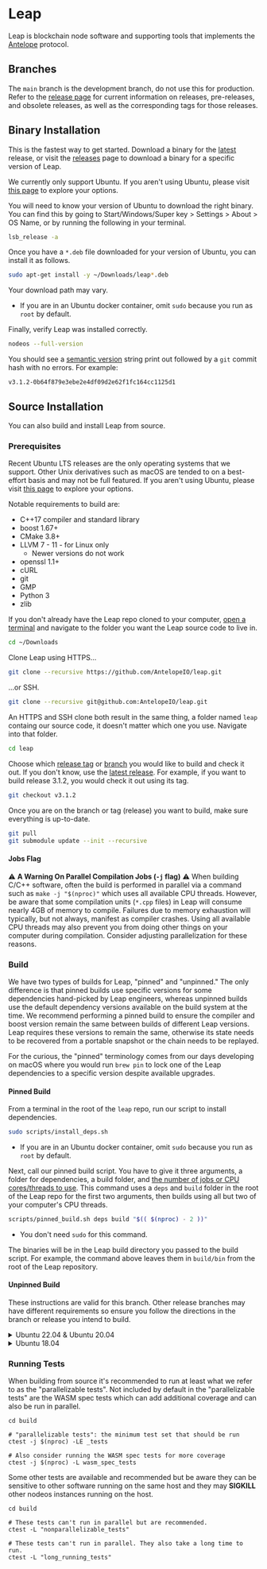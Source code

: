 # Leap

Leap is blockchain node software and supporting tools that implements the [Antelope](https://github.com/AntelopeIO) protocol.

## Branches
The `main` branch is the development branch, do not use this for production. Refer to the [release page](https://github.com/AntelopeIO/leap/releases) for current information on releases, pre-releases, and obsolete releases, as well as the corresponding tags for those releases.

## Binary Installation
This is the fastest way to get started. Download a binary for the [latest](https://github.com/AntelopeIO/leap/releases/latest) release, or visit the [releases](https://github.com/AntelopeIO/leap/releases) page to download a binary for a specific version of Leap.

We currently only support Ubuntu. If you aren't using Ubuntu, please visit [this page](./docs/00_install/01_build-from-source/00_build-unsupported-os.md) to explore your options.

You will need to know your version of Ubuntu to download the right binary. You can find this by going to Start/Windows/Super key > Settings > About > OS Name, or by running the following in your terminal.
```bash
lsb_release -a
```
Once you have a `*.deb` file downloaded for your version of Ubuntu, you can install it as follows.
```bash
sudo apt-get install -y ~/Downloads/leap*.deb
```
Your download path may vary.
- If you are in an Ubuntu docker container, omit `sudo` because you run as `root` by default.

Finally, verify Leap was installed correctly.
```bash
nodeos --full-version
```
You should see a [semantic version](https://semver.org) string print out followed by a `git` commit hash with no errors. For example:
```
v3.1.2-0b64f879e3ebe2e4df09d2e62f1fc164cc1125d1
```

## Source Installation
You can also build and install Leap from source.

### Prerequisites
Recent Ubuntu LTS releases are the only operating systems that we support. Other Unix derivatives such as macOS are tended to on a best-effort basis and may not be full featured. If you aren't using Ubuntu, please visit [this page](./docs/00_install/01_build-from-source/00_build-unsupported-os.md) to explore your options.

Notable requirements to build are:
- C++17 compiler and standard library
- boost 1.67+
- CMake 3.8+
- LLVM 7 - 11 - for Linux only
  - Newer versions do not work
- openssl 1.1+
- cURL
- git
- GMP
- Python 3
- zlib

If you don't already have the Leap repo cloned to your computer, [open a terminal](https://itsfoss.com/open-terminal-ubuntu) and navigate to the folder you want the Leap source code to live in.
```bash
cd ~/Downloads
```
Clone Leap using HTTPS...
```bash
git clone --recursive https://github.com/AntelopeIO/leap.git
```
...or SSH.
```bash
git clone --recursive git@github.com:AntelopeIO/leap.git
```
An HTTPS and SSH clone both result in the same thing, a folder named `leap` containg our source code, it doesn't matter which one you use. Navigate into that folder.
```bash
cd leap
```
Choose which [release tag](https://github.com/AntelopeIO/leap/releases) or [branch](#branches) you would like to build and check it out. If you don't know, use the [latest release](https://github.com/AntelopeIO/leap/releases/latest). For example, if you want to build release 3.1.2, you would check it out using its tag.
```bash
git checkout v3.1.2
```

Once you are on the branch or tag (release) you want to build, make sure everything is up-to-date.
```bash
git pull
git submodule update --init --recursive
```

#### Jobs Flag
⚠️ **A Warning On Parallel Compilation Jobs (`-j` flag)** ⚠️
When building C/C++ software, often the build is performed in parallel via a command such as `make -j "$(nproc)"` which uses all available CPU threads. However, be aware that some compilation units (`*.cpp` files) in Leap will consume nearly 4GB of memory to compile. Failures due to memory exhaustion will typically, but not always, manifest as compiler crashes. Using all available CPU threads may also prevent you from doing other things on your computer during compilation. Consider adjusting parallelization for these reasons.

### Build
We have two types of builds for Leap, "pinned" and "unpinned." The only difference is that pinned builds use specific versions for some dependencies hand-picked by Leap engineers, whereas unpinned builds use the default dependency versions available on the build system at the time. We recommend performing a pinned build to ensure the compiler and boost version remain the same between builds of different Leap versions. Leap requires these versions to remain the same, otherwise its state needs to be recovered from a portable snapshot or the chain needs to be replayed.

For the curious, the "pinned" terminology comes from our days developing on macOS where you would run `brew pin` to lock one of the Leap dependencies to a specific version despite available upgrades.

#### Pinned Build
From a terminal in the root of the `leap` repo, run our script to install dependencies.
```bash
sudo scripts/install_deps.sh
```
- If you are in an Ubuntu docker container, omit `sudo` because you run as `root` by default.

Next, call our pinned build script. You have to give it three arguments, a folder for dependencies, a build folder, and [the number of jobs or CPU cores/threads to use](#jobs-flag). This command uses a `deps` and `build` folder in the root of the Leap repo for the first two arguments, then builds using all but two of your computer's CPU threads.
```bash
scripts/pinned_build.sh deps build "$(( $(nproc) - 2 ))"
```
- You don't need `sudo` for this command.

The binaries will be in the Leap build directory you passed to the build script. For example, the command above leaves them in `build/bin` from the root of the Leap repository.

#### Unpinned Build
These instructions are valid for this branch. Other release branches may have different requirements so ensure you follow the directions in the branch or release you intend to build.

<details> <summary>Ubuntu 22.04 & Ubuntu 20.04</summary>

Install required dependencies: 
```bash
sudo apt-get update
sudo apt-get install \
    build-essential \
    cmake \
    curl \
    git \
    libboost-all-dev \
    libgmp-dev \
    libssl-dev \
    llvm-11-dev
```
and perform the build:
```bash
mkdir -p build
cd build
cmake -DCMAKE_BUILD_TYPE=Release -DCMAKE_PREFIX_PATH=/usr/lib/llvm-11 ..
make -j "$(( $(nproc) - 2 ))" package
```
</details>

<details> <summary>Ubuntu 18.04</summary>

Install required dependencies.
```bash
sudo apt-get update
sudo apt-get install \
    build-essential \
    cmake \
    curl \
    g++-8 \
    git \
    libgmp-dev \
    libssl-dev \
    llvm-7-dev \
    python3 \
    zlib1g-dev
```
You need to build Boost from source on this distribution.
```bash
curl -fL https://boostorg.jfrog.io/artifactory/main/release/1.79.0/source/boost_1_79_0.tar.bz2 | tar jx
pushd boost_1_79_0
./bootstrap.sh --prefix="$HOME/boost1.79"
./b2 --with-iostreams --with-date_time --with-filesystem --with-system --with-program_options --with-chrono --with-test -j "$(( $(nproc) - 2 ))" install
popd
```
and perform the build:
```bash
mkdir -p build
cd build
cmake -DCMAKE_C_COMPILER=gcc-8 -DCMAKE_CXX_COMPILER=g++-8 -DCMAKE_PREFIX_PATH="$HOME/boost1.79;/usr/lib/llvm-7/" -DCMAKE_BUILD_TYPE=Release ..
make -j "$(( $(nproc) - 2 ))" package
```
After building, you may remove the `~/boost1.79` directory or you may keep it around for your next build.
</details>

### Running Tests

When building from source it's recommended to run at least what we refer to as the "parallelizable tests". Not included by default in the "parallelizable tests" are the WASM spec tests which can add additional coverage and can also be run in parallel.

```
cd build

# "parallelizable tests": the minimum test set that should be run
ctest -j $(nproc) -LE _tests

# Also consider running the WASM spec tests for more coverage
ctest -j $(nproc) -L wasm_spec_tests
```

Some other tests are available and recommended but be aware they can be sensitive to other software running on the same host and they may **SIGKILL** other nodeos instances running on the host.
```
cd build

# These tests can't run in parallel but are recommended.
ctest -L "nonparallelizable_tests"

# These tests can't run in parallel. They also take a long time to run.
ctest -L "long_running_tests"
```
